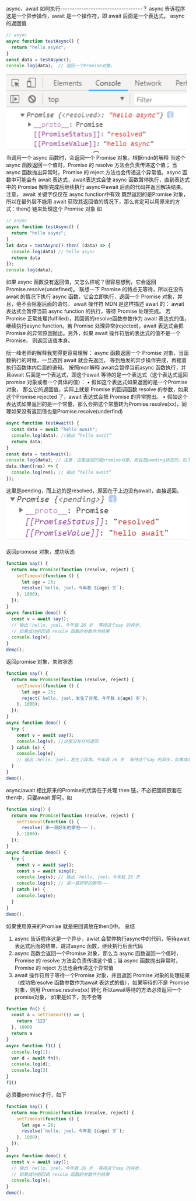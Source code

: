 async、await 如何执行-----------------------------------？
async 告诉程序这是一个异步操作，await 是一个操作符，即 await 后面是一个表达式。
async 的返回值
```js
// async
async function testAsync() {
  return "hello async";
}
const data = testAsync();
console.log(data);  // 返回一个Promise对象。
```
![alt text](assets/image-10.png)
当调用一个 async 函数时，会返回一个 Promise 对象。根据mdn的解释
当这个 async 函数返回一个值时，Promise 的 resolve 方法会负责传递这个值；
当 async 函数抛出异常时，Promise 的 reject 方法也会传递这个异常值。async 函数中可能会有 await 表达式，await表达式会使 async 函数暂停执行，直到表达式中的 Promise 解析完成后继续执行 async中await 后面的代码并返回解决结果。
注意， await 关键字仅仅在 async function中有效
既然返回的是Promise 对象，所以在最外层不能用 await 获取其返回值的情况下，那么肯定可以用原来的方式：then() 链来处理这个 Promise 对象 如
```js
// async
async function testAsync() {
  return "hello async";
}
let data = testAsync().then( (data) => {
  console.log(data) // hello async      
  return data
});
console.log(data);
```
如果 async 函数没有返回值，又怎么样呢？很容易想到，它会返回 Promise.resolve(undefined)。
联想一下 Promise 的特点无等待，所以在没有 await 的情况下执行 async 函数，它会立即执行，返回一个 Promise 对象，并且，绝不会阻塞后面的语句。
await 操作符
MDN 是这样描述 await 的：
await 表达式会暂停当前 async function 的执行，等待 Promise 处理完成。 若 Promise 正常处理(fulfilled)，其回调的resolve函数参数作为 await 表达式的值， 继续执行async function。若 Promise 处理异常(rejected)，await 表达式会把 Promise 的异常原因抛出。另外，如果 await 操作符后的表达式的值不是一个 Promise， 则返回该值本身。 

 阮一峰老师的解释我觉得更容易理解：
async 函数返回一个 Promise 对象，当函数执行的时候，一旦遇到 await 就会先返回， 等到触发的异步操作完成，再接着执行函数体内后面的语句。 
按照mdn解释 await会暂停当前async 函数执行，并且await 后面是一个表达式，即这个await 等待的是一个表达式（这个表达式返回promise 对象或者一个具体的值）：
• 假如这个表达式如果返回的是一个Promise 对象， 那么它的返回值，实际上就是 Promise 的回调函数 resolve 的参数，如果这个Promise rejected 了，await 表达式会把 Promise 的异常抛出。
• 假如这个表达式如果返回的是一个常量，那么会把这个常量转为Promise.resolve(xx)，同理如果没有返回值也是Promise.resolve(underfind)
```js
async function testAwait() {
  const data = await "hello await";
  console.log(data); //输出 “hello await”
  return data;
}
const data = testAwait();
console.log(data); // 注意：这里返回的是promise对象，而且是pending状态的，如下图：
data.then((res) => {
  console.log(res); // 输出 “hello await”
});
```

这里是pending，而上边的是resolved，原因在于上边没有await，直接返回。
![alt text](assets/image-11.png)

返回promose 对象，成功状态
```js
function say() {
  return new Promise(function (resolve, reject) {
    setTimeout(function () {
      let age = 26;
      resolve(`hello, joel。今年我 ${age} 岁`);
    }, 1000);
  });
}
async function demo() {
  const v = await say();
  // 输出：hello, joel。今年我 26 岁  等待这个say 的异步，
  // 如果成功把回调 resole 函数的参数作为结果
  console.log(v);
}
demo();
```
返回promise 对象，失败状态
```js
function say() {
  return new Promise(function (resolve, reject) {
    setTimeout(function () {
      let age = 26;
      reject(`hello, joel，发生了异常。今年我 ${age} 岁`);
    }, 1000);
  });
}
async function demo() {
  try {
    const v = await say();
    console.log(v); //这里没有任何返回
  } catch (e) {
    console.log(e);
    // 输出：hello, joel，发生了异常。今年我 26 岁  等待这个say 的异步，如果成功把回调 resole 函数的参数作为结果
  }
}
demo();
```
async/await 相比原来的Promise的优势在于处理 then 链，不必把回调嵌套在then中，只要await 即可，如
```js
function sing() {
  return new Promise(function (resolve, reject) {
    setTimeout(function () {
      resolve(`来一首好听的歌吧~~~`);
    }, 1000);
  });
}
async function demo() {
  try {
    const v = await say();
    const s = await sing();
    console.log(v); // 输出：hello, joel。今年我 26 岁
    console.log(s); // 来一首好听的歌吧~~~
  } catch (e) {
    console.log(e);
  }
}
demo();
```
如果使用原来的Promise 就是把回调放在then()中。
总结
1. async 告诉程序这是一个异步，awiat 会暂停执行async中的代码，等待await 表达式后面的结果，跳过async 函数，继续执行后面代码
2. async 函数会返回一个Promise 对象，那么当 async 函数返回一个值时，Promise 的 resolve 方法会负责传递这个值；当 async 函数抛出异常时，Promise 的 reject 方法也会传递这个异常值
3. await  操作符用于等待一个Promise 对象，并且返回 Promise 对象的处理结果（成功把resolve 函数参数作为await 表达式的值），如果等待的不是 Promise 对象，则用 Promise.resolve(xx) 转化
所以await等待的方法必须返回一个promise对象，
如果是如下，则不会等
```js
function fn() {
  const a = setTimeout(() => {
    return '123'
  }, 1000)
  return a
}
async function f1() {
  console.log(1);
  var d = await fn();
  console.log(d);
  console.log(3)
}
f1()
```
必须要promise才行，如下
```js
function say() {
  return new Promise(function (resolve, reject) {
    setTimeout(function () {
      let age = 26;
      resolve(`hello, joel。今年我 ${age} 岁`);
    }, 1000);
  });
}
async function demo() {
  const v = await say();
  // 输出：hello, joel。今年我 26 岁  等待这个say 的异步，
  // 如果成功把回调 resole 函数的参数作为结果
  console.log(v);
}
demo();
```












